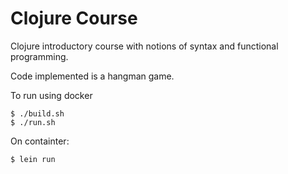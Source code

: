 # Clojure Course

Clojure introductory course with notions of syntax and functional programming.

Code implemented is a hangman game.

To run using docker

```
$ ./build.sh
$ ./run.sh
```
On containter:

```
$ lein run
```

